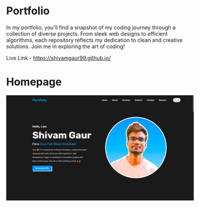 # Portfolio
In my portfolio, you'll find a snapshot of my coding journey through a collection of diverse projects. From sleek web designs to efficient algorithms, each repository reflects my dedication to clean and creative solutions. Join me in exploring the art of coding!

Live Link - https://shivamgaur99.github.io/

# Homepage
![Portfolio](https://github.com/shivamgaur99/shivamgaur99.github.io/blob/main/css/portfolio-dark.png)



